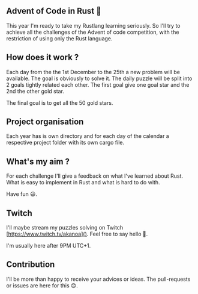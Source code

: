 ## Advent of Code in Rust 🦀

This year I'm ready to take my Rustlang learning seriously. So I'll try to achieve all the challenges of the Advent of 
code competition, with the restriction of using only the Rust language.

## How does it work ?

Each day from the the 1st December to the 25th a new problem will be available. The goal is obviously to solve it.
The daily puzzle will be split into 2 goals tightly related each other. The first goal give one goal star and the 2nd 
the other gold star. 

The final goal is to get all the 50 gold stars.

## Project organisation

Each year has is own directory and for each day of the calendar a respective project folder with its own cargo file.

## What's my aim ?

For each challenge I'll give a feedback on what I've learned about Rust. What is easy to implement in 
Rust and what is hard to do with.

Have fun 😃.

## Twitch

I'll maybe stream my puzzles solving on Twitch [https://www.twitch.tv/akanoa](). Feel free to say hello 👋.

I'm usually here after 9PM UTC+1.

## Contribution

I'll be more than happy to receive your advices or ideas. The pull-requests or issues are here for this 😊.

